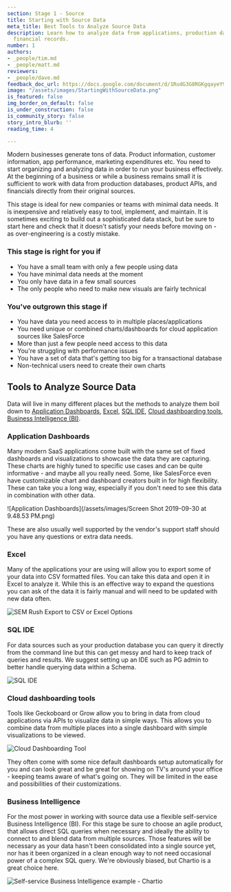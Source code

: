 ```yaml
---
section: Stage 1 - Source
title: Starting with Source Data
meta_title: Best Tools to Analyze Source Data
description: Learn how to analyze data from applications, production databases, and
  financial records.
number: 1
authors:
- _people/tim.md
- _people/matt.md
reviewers:
- _people/dave.md
feedback_doc_url: https://docs.google.com/document/d/1RudG3G8RGKgqayeY9R89EcYi1Sob3LclEcGwfBywVlA/edit?usp=sharing
image: "/assets/images/StartingWithSourceData.png"
is_featured: false
img_border_on_default: false
is_under_construction: false
is_community_story: false
story_intro_blurb: ''
reading_time: 4

---
```

Modern businesses generate tons of data. Product information, customer information, app performance, marketing expenditures etc. You need to start organizing and analyzing data in order to run your business effectively. At the beginning of a business or while a business remains small it is sufficient to work with data from production databases, product APIs, and financials directly from their original sources.

This stage is ideal for new companies or teams with minimal data needs.  It is inexpensive and relatively easy to tool, implement, and maintain.  It is sometimes exciting to build out a sophisticated data stack, but be sure to start here and check that it doesn't satisfy your needs before moving on - as over-engineering is a costly mistake.

### This stage is right for you if

 - You have a small team with only a few people using data
 - You have minimal data needs at the moment
 - You only have data in a few small sources
 - The only people who need to make new visuals are fairly technical

### You've outgrown this stage if

 - You have data you need access to in multiple places/applications
 - You need unique or combined charts/dashboards for cloud application sources like SalesForce
 - More than just a few people need access to this data
 - You're struggling with performance issues
 - You have a set of data that's getting too big for a transactional database
 - Non-technical users need to create their own charts

## Tools to Analyze Source Data

Data will live in many different places but the methods to analyze them boil down to [Application Dashboards](#application-dashboards), [Excel](#excel), [SQL IDE](#sql-ide), [Cloud dashboarding tools](#cloud-dashboarding-tools), [Business Intelligence (BI)](#business-intelligence).

### Application Dashboards

Many modern SaaS applications come built with the same set of fixed dashboards and visualizations to showcase the data they are capturing. These charts are highly tuned to specific use cases and can be quite informative - and maybe all you really need.  Some, like SalesForce even have customizable chart and dashboard creators built in for high flexibility.  These can take you a long way, especially if you don't need to see this data in combination with other data.

![Application Dashboards](/assets/images/Screen Shot 2019-09-30 at 9.48.53 PM.png)

These are also usually well supported by the vendor's support staff should you have any questions or extra data needs.

### Excel

Many of the applications your are using will allow you to export some of your data into CSV formatted files. You can take this data and open it in Excel to analyze it. While this is an effective way to expand the questions you can ask of the data it is fairly manual and will need to be updated with new data often.

![SEM Rush Export to CSV or Excel Options](http://img.chartio.com/dd1ab48cd773/Image%202019-10-20%20at%203.32.59%20PM.png)

### SQL IDE

For data sources such as your production database you can query it directly from the command line but this can get messy and hard to keep track of queries and results. We suggest setting up an IDE such as PG admin to better handle querying data within a Schema.

![SQL IDE](http://img.chartio.com/9d64acb901f5/Image%202019-10-20%20at%205.51.42%20PM.png)

### Cloud dashboarding tools

Tools like Geckoboard or Grow allow you to bring in data from cloud applications via APIs to visualize data in simple ways. This allows you to combine data from multiple places into a single dashboard with simple visualizations to be viewed.

![Cloud Dashboarding Tool](/assets/images/CloudDashboardingTool.png "Cloud Dashboard")

They often come with some nice default dashboards setup automatically for you and can look great and be great for showing on TV's around your office - keeping teams aware of what's going on.  They will be limited in the ease and possibilities of their customizations.

### Business Intelligence

For the most power in working with source data use a flexible self-service Business Intelligence (BI).  For this stage be sure to choose an agile product, that allows direct SQL queries when necessary and ideally the ability to connect to and blend data from multiple sources.  Those features will be necessary as your data hasn't been consolidated into a single source yet, nor has it been organized in a clean enough way to not need occasional power of a complex SQL query.  We're obviously biased, but Chartio is a great choice here.  

![Self-service Business Intelligence example - Chartio](https://lh3.googleusercontent.com/tVP2nWD1EG5z4PYR2DfkazTXQtXGC3vGlmunB7aPE28bAWge0w5xRm4YL8hseiPLi_tc0kFJhQv863muCvjUguyffoClHes2nw0aMHtYSkjR2iuv8I0NmEod2Syc6-kbCoRQtP5Y)
